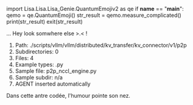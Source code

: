 
import Lisa.Lisa.Lisa_Genie.QuantumEmojiv2 as qe
if __name__ == "__main__":
  qemo = qe.QuantumEmoji()
  str_result = qemo.measure_complicated()
  print(str_result)
  exit(str_result)

... Hey look somwhere else >.< !

1. Path: ./scripts/vllm/vllm/distributed/kv_transfer/kv_connector/v1/p2p
2. Subdirectories: 0
3. Files: 4
4. Example types: .py
5. Sample file: p2p_nccl_engine.py
6. Sample subdir: n/a
7. AGENT inserted automatically

Dans cette antre codée, l'humour pointe son nez.
